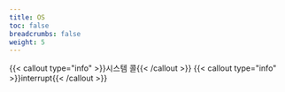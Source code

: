 ```yaml
---
title: OS
toc: false
breadcrumbs: false
weight: 5
---
```

{{< callout type="info" >}}시스템 콜{{< /callout >}}
{{< callout type="info" >}}interrupt{{< /callout >}}